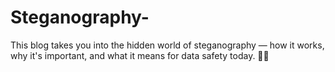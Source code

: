 # Steganography-
This blog takes you into the hidden world of steganography — how it works, why it's important, and what it means for data safety today. 🔐💡
